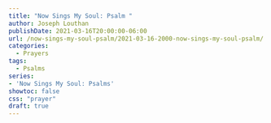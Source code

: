 ```yaml
---
title: "Now Sings My Soul: Psalm "
author: Joseph Louthan
publishDate: 2021-03-16T20:00:00-06:00
url: /now-sings-my-soul-psalm/2021-03-16-2000-now-sings-my-soul-psalm/
categories:
  - Prayers
tags:
  - Psalms
series:
- 'Now Sings My Soul: Psalms'
showtoc: false
css: "prayer"
draft: true
---
```

<div style="font-variant: small-caps;">

</div>

```text
```
